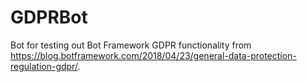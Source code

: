 # GDPRBot
Bot for testing out Bot Framework GDPR functionality from https://blog.botframework.com/2018/04/23/general-data-protection-regulation-gdpr/.


